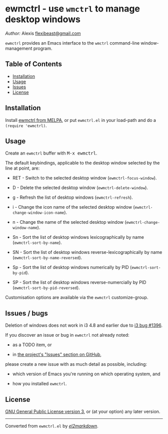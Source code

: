 # ewmctrl - use `wmctrl` to manage desktop windows

*Author:* Alexis <flexibeast@gmail.com><br>

`ewmctrl` provides an Emacs interface to the `wmctrl` command-line window-management program.

## Table of Contents

- [Installation](#installation)
- [Usage](#usage)
- [Issues](#issues)
- [License](#license)

## Installation

Install [ewmctrl from MELPA](http://melpa.org/#/ewmctrl), or put `ewmctrl.el` in your load-path and do a `(require 'ewmctrl)`.

## Usage

Create an `ewmctrl` buffer with <kbd>M-x ewmctrl</kbd>.

The default keybindings, applicable to the desktop window selected by the line at point, are:

* RET - Switch to the selected desktop window (`ewmctrl-focus-window`).

* D - Delete the selected desktop window (`ewmctrl-delete-window`).

* g - Refresh the list of desktop windows (`ewmctrl-refresh`).

* i - Change the icon name of the selected desktop window (`ewmctrl-change-window-icon-name`).

* n - Change the name of the selected desktop window (`ewmctrl-change-window-name`).

* Sn - Sort the list of desktop windows lexicographically by name (`ewmctrl-sort-by-name`).

* SN - Sort the list of desktop windows reverse-lexicographically by name (`ewmctrl-sort-by-name-reversed`).

* Sp - Sort the list of desktop windows numerically by PID (`ewmctrl-sort-by-pid`).

* SP - Sort the list of desktop windows reverse-numercially by PID (`ewmctrl-sort-by-pid-reversed`).

Customisation options are available via the `ewmctrl` customize-group.

## Issues / bugs

Deletion of windows does not work in i3 4.8 and earlier due to [i3 bug #1396](http://bugs.i3wm.org/query/ticket/1396).

If you discover an issue or bug in `ewmctrl` not already noted:

* as a TODO item, or

* in [the project's "Issues" section on GitHub](https://github.com/flexibeast/ewmctrl/issues),

please create a new issue with as much detail as possible, including:

* which version of Emacs you're running on which operating system, and

* how you installed `ewmctrl`.

## License

[GNU General Public License version 3](http://www.gnu.org/licenses/gpl.html), or (at your option) any later version.


---
Converted from `ewmctrl.el` by [*el2markdown*](https://github.com/Lindydancer/el2markdown).

